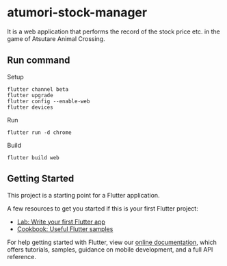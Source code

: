 # atumori-stock-manager

It is a web application that performs the record of the stock price etc. in the game of Atsutare Animal Crossing.

## Run command

Setup
```
flutter channel beta
flutter upgrade
flutter config --enable-web
flutter devices
```

Run
```
flutter run -d chrome
```

Build
```
flutter build web
```

## Getting Started

This project is a starting point for a Flutter application.

A few resources to get you started if this is your first Flutter project:

- [Lab: Write your first Flutter app](https://flutter.dev/docs/get-started/codelab)
- [Cookbook: Useful Flutter samples](https://flutter.dev/docs/cookbook)

For help getting started with Flutter, view our
[online documentation](https://flutter.dev/docs), which offers tutorials,
samples, guidance on mobile development, and a full API reference.
